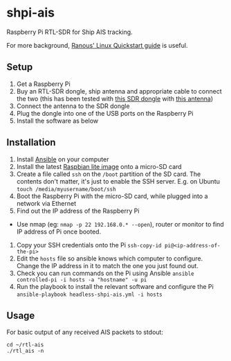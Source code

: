 # shpi-ais

Raspberry Pi RTL-SDR for Ship AIS tracking.

For more background, [Ranous' Linux Quickstart guide](https://ranous.files.wordpress.com/2018/02/rtl-sdr4linux_quickstartv2-18.pdf) is useful.

## Setup

1. Get a Raspberry Pi
1. Buy an RTL-SDR dongle, ship antenna and appropriate cable to connect the two (this has been tested with [this SDR dongle](https://www.rtl-sdr.com/buy-rtl-sdr-dvb-t-dongles/) with [this antenna](https://www.nevadaradio.co.uk/product/sirio-sb-1-s/))
1. Connect the antenna to the SDR dongle
1. Plug the dongle into one of the USB ports on the Raspberry Pi
1. Install the software as below

## Installation

1. Install [Ansible](https://www.ansible.com/get-started) on your computer
1. Install the latest [Raspbian lite image](https://www.raspberrypi.org/downloads/raspbian/) onto a micro-SD card
1. Create a file called `ssh` on the `/boot` partition of the SD card.  The contents don't matter, it's just to enable the SSH server.  E.g. on Ubuntu `touch /media/myusername/boot/ssh`
1. Boot the Raspberry Pi with the micro-SD card, while plugged into a network via Ethernet
1. Find out the IP address of the Raspberry Pi
 * Use nmap (eg: `nmap -p 22 192.168.0.* --open`), router or monitor to find IP address of Pi once booted.
1. Copy your SSH credentials onto the Pi
  ```ssh-copy-id pi@<ip-address-of-the-pi>```
1. Edit the ```hosts``` file so ansible knows which computer to configure.  Change the IP address in it to match the one you just found out.
1. Check you can run commands on the Pi using Ansible
   ```ansible controlled-pi -i hosts -a "hostname" -u pi```
1. Run the playbook to install the relevant software and configure the Pi
   ```ansible-playbook headless-shpi-ais.yml -i hosts```

## Usage

For basic output of any received AIS packets to stdout:
```
cd ~/rtl-ais
./rtl_ais -n
```
